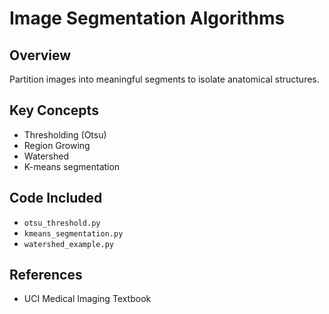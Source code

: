 # Image Segmentation Algorithms

## Overview
Partition images into meaningful segments to isolate anatomical structures.

## Key Concepts
- Thresholding (Otsu)
- Region Growing
- Watershed
- K-means segmentation

## Code Included
- `otsu_threshold.py`
- `kmeans_segmentation.py`
- `watershed_example.py`

## References
- UCI Medical Imaging Textbook
